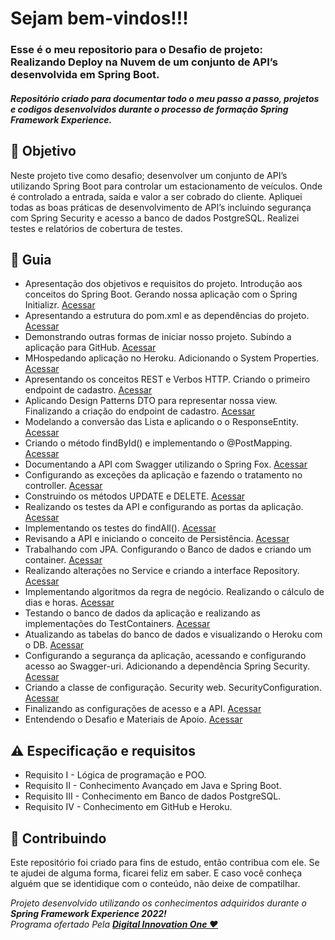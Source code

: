 
<h1> 
  Sejam bem-vindos!!! <br>
</h1>
<h3>
  Esse é o meu repositorio para o Desafio de projeto: <br>
Realizando Deploy na Nuvem de um conjunto de API’s desenvolvida em Spring Boot.

</h3>

<h5> 
  Repositório criado para documentar todo o meu passo a passo, projetos e  codigos desenvolvidos durante o processo de formação Spring Framework Experience.
</h5>

<h2> 🎯 Objetivo </h2>
Neste projeto tive como desafio; desenvolver um conjunto de API’s utilizando Spring Boot para controlar um estacionamento de veículos. 
Onde é controlado a entrada, saída e valor a ser cobrado do cliente. 
Apliquei todas as boas práticas de desenvolvimento de API’s incluindo segurança com Spring Security e acesso a banco de dados PostgreSQL. 
Realizei testes e relatórios de cobertura de testes.

<h2 dir="auto"> 🚦 Guia </h2>
<ul dir="auto">
 <li> 
  Apresentação dos objetivos e requisitos do projeto. Introdução aos conceitos do Spring Boot. Gerando nossa aplicação com o Spring Initializr. <a href="https://">Acessar</a>
 </li>
 <li> 
  Apresentando a estrutura do pom.xml e as dependências do projeto. <a href="https://"> Acessar </a>
 </li>
 <li> 
  Demonstrando outras formas de iniciar nosso projeto. Subindo a aplicação para GitHub. <a href="https://"> Acessar </a>
 </li>
 <li> 
  MHospedando aplicação no Heroku. Adicionando o System Properties. <a href="https://"> Acessar </a>
 </li>
 <li> 
  Apresentando os conceitos REST e Verbos HTTP. Criando o primeiro endpoint de cadastro. <a href="https://"> Acessar </a>
 </li>
 <li> 
  Aplicando Design Patterns DTO para representar nossa view. Finalizando a criação do endpoint de cadastro. <a href="https://"> Acessar </a>
 </li>
 <li> 
  Modelando a conversão das Lista e aplicando o o ResponseEntity. <a href="https://"> Acessar </a>
 </li>
 <li> 
  Criando o método findById() e implementando o @PostMapping. <a href="https://"> Acessar </a>
 </li>
 <li> 
  Documentando a API com Swagger utilizando o Spring Fox. <a href="https://"> Acessar </a>
 </li>
 <li> 
  Configurando as exceções da aplicação e fazendo o tratamento no controller. <a href="https://"> Acessar </a>
 </li>
 <li> 
  Construindo os métodos UPDATE e DELETE. <a href="https://"> Acessar </a>
 </li>
 <li> 
  Realizando os testes da API e configurando as portas da aplicação. <a href="https://"> Acessar </a>
 </li>
 <li> 
  Implementando os testes do findAll(). <a href="https://"> Acessar </a>
 </li>
 <li> 
  Revisando a API e iniciando o conceito de Persistência. <a href="https://"> Acessar </a>
 </li>
 <li> 
  Trabalhando com JPA. Configurando o Banco de dados e criando um container. <a href="https://"> Acessar </a>
 </li>
 <li> 
  Realizando alterações no Service e criando a interface Repository. <a href="https://"> Acessar </a>
 </li>
 <li> 
  Implementando algoritmos da regra de negócio. Realizando o cálculo de dias e horas. <a href="https://"> Acessar </a>
 </li>
 <li> 
  Testando o banco de dados da aplicação e realizando as implementações do TestContainers. <a href="https://"> Acessar </a>
 </li>
 <li> 
  Atualizando as tabelas do banco de dados e visualizando o Heroku com o DB. <a href="https://"> Acessar </a>
 </li>
 <li> 
  Configurando a segurança da aplicação, acessando e configurando acesso ao Swagger-uri. Adicionando a dependência Spring Security. <a href="https://"> Acessar </a>
 </li>
 <li> 
  Criando a classe de configuração. Security web. SecurityConfiguration. <a href="https://"> Acessar </a>
 </li>
 <li> 
  Finalizando as configurações de acesso e a API. <a href="https://"> Acessar </a>
 </li>
 <li> 
  Entendendo o Desafio e Materiais de Apoio. <a href="https://"> Acessar </a>
 </li>
</ul>

<h2 dir="auto"> ⚠️ Especificação e requisitos </h2>
<ul dir="auto">
  <li> Requisito I -  Lógica de programação e POO. </li>
  <li> Requisito II -  Conhecimento Avançado em Java e Spring Boot. </li>
  <li> Requisito III -   Conhecimento em Banco de dados PostgreSQL. </li>
  <li> Requisito IV -  Conhecimento em GitHub e Heroku. </li>
</ul>

<h2 dir="auto"> 🤝 Contribuindo </h2>
<p dir="auto">
  Este repositório foi criado para fins de estudo, então contribua com ele. Se te ajudei de alguma forma, ficarei feliz em
saber. E caso você conheça alguém que se identidique com o conteúdo, não deixe de compatilhar.
</p>

<p dir="auto"> 
 <em>
  Projeto desenvolvido utilizando os conhecimentos adquiridos durante o 
  <strong> Spring Framework Experience 2022! </strong><br>
  Programa ofertado Pela <a href="https://www.dio.me/"> <strong>  Digital Innovation One ❤️ </strong> </a>
 </em> 
</p>
